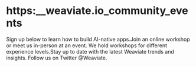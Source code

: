 # https:\_\_weaviate.io_community_events

Sign up below to learn how to build AI-native apps.Join an online workshop or meet us in-person at an event. We hold workshops for different experience levels.Stay up to date with the latest Weaviate trends and insights. Follow us on Twitter @Weaviate.
